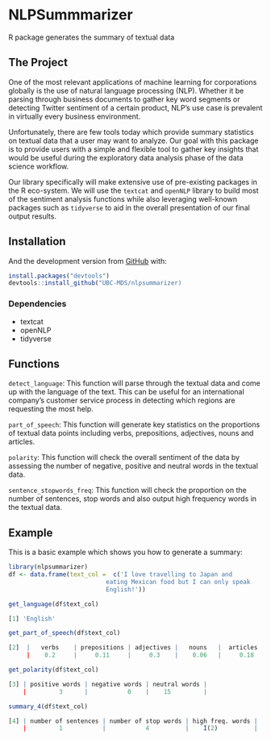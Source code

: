 
<!-- README.md is generated from README.Rmd. Please edit that file -->

# NLPSummmarizer

<!-- badges: start -->

<!-- badges: end -->

R package generates the summary of textual data

## The Project


One of the most relevant applications of machine learning for corporations globally is the use of natural language processing (NLP). Whether it be parsing through business documents to gather key word segments or detecting Twitter sentiment of a certain product, NLP’s use case is prevalent in virtually every business environment.

Unfortunately, there are few tools today which provide summary statistics on textual data that a user may want to analyze. Our goal with this package is to provide users with a simple and flexible tool to gather key insights that would be useful during the exploratory data analysis phase of the data science workflow. 

Our library specifically will make extensive use of pre-existing packages in the R eco-system. We will use the `textcat` and `openNLP` library to build most of the sentiment analysis functions while also leveraging well-known packages such as `tidyverse` to aid in the overall presentation of our final output results. 



## Installation


And the development version from [GitHub](https://github.com/) with:

``` r
install.packages("devtools")
devtools::install_github("UBC-MDS/nlpsummarizer)
```

### Dependencies

- textcat
- openNLP
- tidyverse


## Functions


`detect_language`: This function will parse through the textual data and come up with the language of the text. This can be useful for an international company’s customer service process in detecting which regions are requesting the most help.

`part_of_speech`: This function will generate key statistics on the proportions of textual data points including verbs, prepositions, adjectives, nouns and articles.

`polarity`: This function will check the overall sentiment of the data by assessing the number of negative, positive and neutral words in the textual data. 

`sentence_stopwords_freq`: This function will check the proportion on the number of sentences, stop words and also output high frequency words in the textual data. 

## Example

This is a basic example which shows you how to generate a summary:

``` r
library(nlpsummarizer)
df <- data.frame(text_col =  c('I love travelling to Japan and
                           eating Mexican food but I can only speak
                           English!'))

get_language(df$text_col)

[1] 'English'

get_part_of_speech(df$text_col)

[2]  |   verbs    | prepositions | adjectives |   nouns   |  articles  |
     |    0.2     |     0.11     |     0.3    |    0.06   |     0.18   |

get_polarity(df$text_col)

[3] | positive words | negative words | neutral words |
    |         3      |           0    |    15         |

summary_4(df$text_col)

[4] | number of sentences | number of stop words | high freq. words |
    |         1           |           4          |    I(2)          |

```
